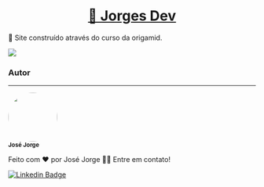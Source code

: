 <h1 align="center">
  <a href="https://JorgesOS7.github.io/jorgesdev">🔗 Jorges Dev</a>
</h1>
<p align="left">🚀 Site construído através do curso da origamid.</p>
<img src="https://img.shields.io/static/v1?label=Jorges&message=Portifólio&color=7159c1&style=for-the-badge&logo=nuxt.js"/>

### Autor

---

 <img style="border-radius: 50%;" src="https://avatars.githubusercontent.com/u/54776441?v=4" width="100px;" alt=""/>
 <br />
 <sub><b>José Jorge</b></sub>

Feito com ❤️ por José Jorge 👋🏽 Entre em contato!

[![Linkedin Badge](https://img.shields.io/badge/-José-blue?style=flat-square&logo=Linkedin&logoColor=white&link=https://www.linkedin.com/in/jos%C3%A9-jorge-74272b189)](https://www.linkedin.com/in/jos%C3%A9-jorge-74272b189/)
